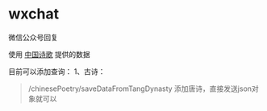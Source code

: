 # wxchat
微信公众号回复

使用 <a href="[超链接地址](https://github.com/Yonggie/chinese-poetry)" title="中国诗歌">中国诗歌</a> 提供的数据

目前可以添加查询：
1、古诗：
>/chinesePoetry/saveDataFromTangDynasty
>添加唐诗，直接发送json对象就可以
